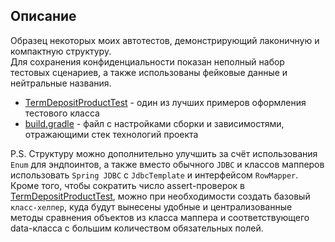## Описание
Образец некоторых моих автотестов, демонстрирующий лаконичную и компактную структуру.  
Для сохранения конфиденциальности показан неполный набор тестовых сценариев, а также использованы фейковые данные и нейтральные названия.

- [TermDepositProductTest](https://github.com/1stFunt/Backend_autotests/blob/main/app/src/test/java/depositService/TermDepositProductTest.java) - один из лучших примеров оформления тестового класса
- [build.gradle](https://github.com/1stFunt/Backend_autotests/blob/main/app/build.gradle) - файл с настройками сборки и зависимостями, отражающими стек технологий проекта

P.S. Структуру можно дополнительно улучшить за счёт использования `Enum` для эндпоинтов, а также вместо обычного `JDBC` и классов мапперов использовать `Spring JDBC` с `JdbcTemplate` и интерфейсом `RowMapper`.  Кроме того, чтобы сократить число assert-проверок в [TermDepositProductTest](https://github.com/1stFunt/Backend_autotests/blob/main/app/src/test/java/depositService/TermDepositProductTest.java), можно при необходимости создать базовый `класс-хелпер`, куда будут вынесены удобные и централизованные методы сравнения объектов из класса маппера и соответствующего data-класса с большим количеством обязательных полей.
